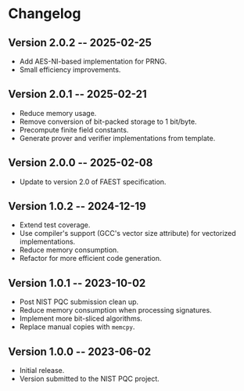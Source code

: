 # Changelog

## Version 2.0.2 -- 2025-02-25

* Add AES-NI-based implementation for PRNG.
* Small efficiency improvements.

## Version 2.0.1 -- 2025-02-21

* Reduce memory usage.
* Remove conversion of bit-packed storage to 1 bit/byte.
* Precompute finite field constants.
* Generate prover and verifier implementations from template.

## Version 2.0.0 -- 2025-02-08

* Update to version 2.0 of FAEST specification.

## Version 1.0.2 -- 2024-12-19

* Extend test coverage.
* Use compiler's support (GCC's vector size attribute) for vectorized implementations.
* Reduce memory consumption.
* Refactor for more efficient code generation.

## Version 1.0.1 -- 2023-10-02

* Post NIST PQC submission clean up.
* Reduce memory consumption when processing signatures.
* Implement more bit-sliced algorithms.
* Replace manual copies with `memcpy`.

## Version 1.0.0 -- 2023-06-02

* Initial release.
* Version submitted to the NIST PQC project.
